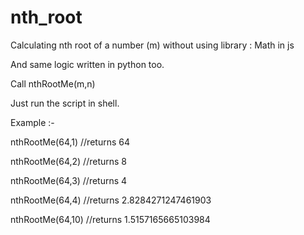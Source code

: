 # nth_root
Calculating nth root of a number (m) without using library : Math in js

And same logic written in python too.

Call nthRootMe(m,n) 


Just run the script in shell.

Example :- 


nthRootMe(64,1)  //returns 64

nthRootMe(64,2)  //returns 8

nthRootMe(64,3)  //returns 4

nthRootMe(64,4)  //returns 2.8284271247461903

nthRootMe(64,10) //returns 1.5157165665103984
